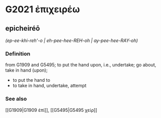 # G2021 ἐπιχειρέω

## epicheiréō

_(ep-ee-khi-reh'-o | eh-pee-hee-REH-oh | ay-pee-hee-RAY-oh)_

### Definition

from G1909 and G5495; to put the hand upon, i.e., undertake; go about, take in hand (upon); 

- to put the hand to
- to take in hand, undertake, attempt

### See also

[[G1909|G1909 ἐπί]], [[G5495|G5495 χείρ]]
